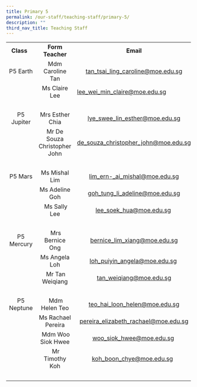 ```yaml
---
title: Primary 5
permalink: /our-staff/teaching-staff/primary-5/
description: ""
third_nav_title: Teaching Staff
---
```

<table>
<tbody>
<tr>
<td style="text-align: center;"><b>Class&nbsp;&nbsp;</b><br>
</td>

<td style="text-align: center;"><b>Form Teacher</b></td>
<td style="text-align: center;"><b>Email</b>
</td>
</tr> 
<tr> 
<td style="text-align: center;"><br>P5 Earth<br><br>
</td>

<td style="text-align: center;">Mdm Caroline Tan<span style="text-align: left;"></span>
</td>
<td style="text-align: center;"><a href="mailto:tan_tsai_ling_caroline@moe.edu.sg" target="">tan_tsai_ling_caroline@moe.edu.sg</a><br>
</td>
</tr>
<tr>
<td>&nbsp;
</td>

<td style="text-align: center;">Ms Claire Lee</td>
<td><a href="mailto:lee_wei_min_claire@moe.edu.sg" target="">lee_wei_min_claire@moe.edu.sg</a><br>
</td>
</tr>
<tr>
<td colspan="3">&nbsp;&nbsp;
</td>
</tr>
<tr>
<td style="text-align: center;">P5 Jupiter<br></td>

<td style="text-align: center;">Mrs Esther Chia<br></td>
<td style="text-align: center;"><a href="mailto:lye_swee_lin_esther@moe.edu.sg" target="">lye_swee_lin_esther@moe.edu.sg</a></td>
</tr>
<tr>
<td>&nbsp;</td>

<td style="text-align: center;">Mr De Souza Christopher John</td>
<td style="text-align: center;"><a href="mailto:de_souza_christopher_john@moe.edu.sg" target="">de_souza_christopher_john@moe.edu.sg</a><br></td>
</tr>
<tr>
<td colspan="3">&nbsp; &nbsp; &nbsp; &nbsp;
</td>
</tr>
<tr>
<td style="text-align: center;">P5 Mars</td>
<td style="text-align: center;">Ms Mishal Lim</td>
<td style="text-align: center;"><a href="mailto:lim_ern-_ai_mishal@moe.edu.sg" target="">lim_ern-_ai_mishal@moe.edu.sg</a><br></td>
</tr>

<tr>
<td></td>

<td style="text-align: center;">Ms Adeline Goh</td>
<td style="text-align: center;"><a href="mailto:goh_tung_li_adeline@moe.edu.sg" target="">goh_tung_li_adeline@moe.edu.sg</a></td>
</tr>
<tr>
<td>&nbsp;</td>
<td style="text-align: center;">&nbsp;Ms Sally Lee</td>
<td style="text-align: center;"><a href="mailto:lee_soek_hua@moe.edu.sg" target="">lee_soek_hua@moe.edu.sg</a>&nbsp;</td>
</tr>
<tr>
<td colspan="3">&nbsp; &nbsp; &nbsp; &nbsp;
</td>
</tr>
<tr>
<td style="text-align: center;">P5 Mercury<br>
</td>

<td style="text-align: center;"><b>&nbsp;</b>Mrs Bernice Ong
</td>
<td style="text-align: center;"><a href="mailto:bernice_lim_xiang@moe.edu.sg" target="">bernice_lim_xiang@moe.edu.sg</a><br>
</td>
</tr>
<tr>
<td>
</td>

<td style="text-align: center;">Ms Angela Loh</td>
<td style="text-align: center;"><a href="mailto:loh_puiyin_angela@moe.edu.sg" target="">loh_puiyin_angela@moe.edu.sg</a>&nbsp;<br>
</td>
</tr>
<tr>
<td>&nbsp;</td>
<td style="text-align: center;">&nbsp;Mr Tan Weiqiang</td>
<td style="text-align: center;"><a href="mailto:tan_weiqiang@moe.edu.sg" target="">tan_weiqiang@moe.edu.sg</a><br></td>
</tr>
<tr>
<td colspan="3">&nbsp; &nbsp; &nbsp; &nbsp;
</td>
</tr>
<tr>
<td style="text-align: center;">P5 Neptune</td>

<td style="text-align: center;"><b>&nbsp;</b>Mdm Helen Teo</td>
<td style="text-align: center;"><a href="mailto:teo_hai_loon_helen@moe.edu.sg" target="">teo_hai_loon_helen@moe.edu.sg</a>
</td>
</tr>
<tr>
<td>
</td>

<td style="text-align: center;">Ms Rachael Pereira<br>
</td>
<td style="text-align: center;"><a href="mailto:pereira_elizabeth_rachael@moe.edu.sg" target="">pereira_elizabeth_rachael@moe.edu.sg</a>
</td>
</tr>
<tr>
<td>&nbsp;</td>
<td style="text-align: center;">&nbsp;Mdm Woo Siok Hwee</td>
<td style="text-align: center;"><a href="mailto:woo_siok_hwee@moe.edu.sg" target="">woo_siok_hwee@moe.edu.sg</a>&nbsp;</td>
</tr>
<tr>
<td>&nbsp;</td>
<td style="text-align: center;">&nbsp;Mr Timothy Koh</td>
<td style="text-align: center;"><a href="mailto:koh_boon_chye@moe.edu.sg" target="">koh_boon_chye@moe.edu.sg</a>&nbsp;&nbsp;</td></tr>
<tr>
<td colspan="3">&nbsp; &nbsp; &nbsp; &nbsp;
</td>
</tr>
</tbody>
</table>